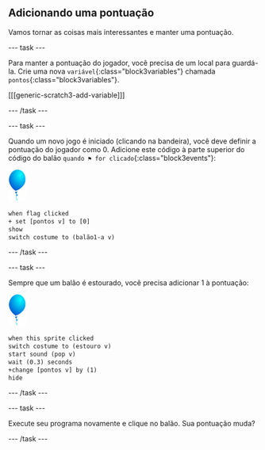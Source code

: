 ## Adicionando uma pontuação

Vamos tornar as coisas mais interessantes e manter uma pontuação.

--- task ---

Para manter a pontuação do jogador, você precisa de um local para guardá-la. Crie uma nova `variável`{:class="block3variables"} chamada `pontos`{:class="block3variables"}.

[[[generic-scratch3-add-variable]]]

--- /task ---

--- task ---

Quando um novo jogo é iniciado (clicando na bandeira), você deve definir a pontuação do jogador como 0. Adicione este código à parte superior do código do balão `quando ⚑ for clicado`{:class="block3events"}:

![ator balão](images/balloon-sprite.png)

```blocks3
when flag clicked
+ set [pontos v] to [0]
show
switch costume to (balão1-a v)
```

--- /task ---

--- task ---

Sempre que um balão é estourado, você precisa adicionar 1 à pontuação:

![ator balão](images/balloon-sprite.png)

```blocks3
when this sprite clicked
switch costume to (estouro v)
start sound (pop v)
wait (0.3) seconds
+change [pontos v] by (1)
hide
```

--- /task ---

--- task ---

Execute seu programa novamente e clique no balão. Sua pontuação muda?

--- /task ---

